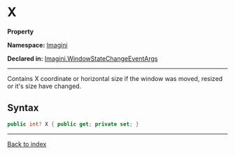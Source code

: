 # X

**Property**

**Namespace:** [Imagini](Imagini.md)

**Declared in:** [Imagini.WindowStateChangeEventArgs](Imagini.WindowStateChangeEventArgs.md)

------



Contains X coordinate or horizontal size if the window was moved, resized or it's size have changed.


## Syntax

```csharp
public int? X { public get; private set; }
```

------

[Back to index](index.md)